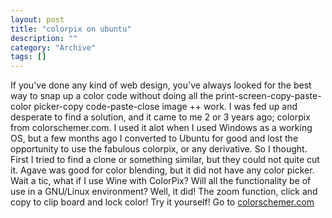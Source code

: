 ```yaml
--- 
layout: post 
title: "colorpix on ubuntu"
description: ""
category: "Archive"
tags: []
---  
```

If you've done any kind of web design, you've always looked for the best way to snap up a color code without doing all the print-screen-copy-paste-color picker-copy code-paste-close image ++ work. I was fed up and desperate to find a solution, and it came to me 2 or 3 years ago; colorpix from colorschemer.com.
 I used it alot when I used Windows as a working OS, but a few months ago I converted to Ubuntu for good and lost the opportunity to use the fabulous colorpix, or any derivative. So I thought. First I tried to find a clone or something similar, but they could not quite cut it. Agave was good for color blending, but it did not have any color picker.
 Wait a tic, what if I use Wine with ColorPix? Will all the functionality be of use in a GNU/Linux environment? Well, it did! The zoom function, click and copy to clip board and lock color! Try it yourself! Go to <a href="http://colorschemer.com/">colorschemer.com</a> <br/>
